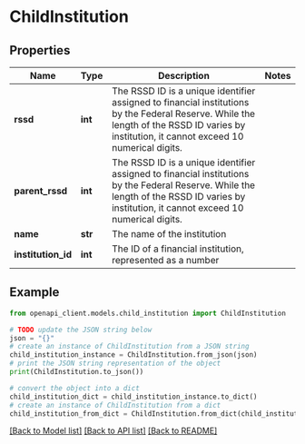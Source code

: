 # ChildInstitution


## Properties

Name | Type | Description | Notes
------------ | ------------- | ------------- | -------------
**rssd** | **int** | The RSSD ID is a unique identifier assigned to financial institutions by the Federal Reserve. While the length of the RSSD ID varies by institution, it cannot exceed 10 numerical digits. | 
**parent_rssd** | **int** | The RSSD ID is a unique identifier assigned to financial institutions by the Federal Reserve. While the length of the RSSD ID varies by institution, it cannot exceed 10 numerical digits. | 
**name** | **str** | The name of the institution | 
**institution_id** | **int** | The ID of a financial institution, represented as a number | 

## Example

```python
from openapi_client.models.child_institution import ChildInstitution

# TODO update the JSON string below
json = "{}"
# create an instance of ChildInstitution from a JSON string
child_institution_instance = ChildInstitution.from_json(json)
# print the JSON string representation of the object
print(ChildInstitution.to_json())

# convert the object into a dict
child_institution_dict = child_institution_instance.to_dict()
# create an instance of ChildInstitution from a dict
child_institution_from_dict = ChildInstitution.from_dict(child_institution_dict)
```
[[Back to Model list]](../README.md#documentation-for-models) [[Back to API list]](../README.md#documentation-for-api-endpoints) [[Back to README]](../README.md)


